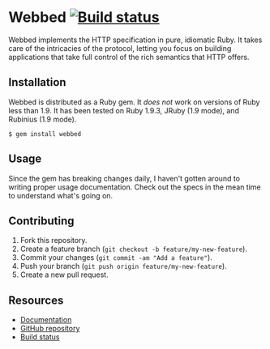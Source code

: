 # Webbed [![Build status][build-status-icon]][build-status]

Webbed implements the HTTP specification in pure, idiomatic Ruby. It takes care
of the intricacies of the protocol, letting you focus on building applications
that take full control of the rich semantics that HTTP offers.

## Installation ##

Webbed is distributed as a Ruby gem. It *does not* work on versions of Ruby less
than 1.9. It has been tested on Ruby 1.9.3, JRuby (1.9 mode), and Rubinius (1.9
mode).

    $ gem install webbed

## Usage ##

Since the gem has breaking changes daily, I haven't gotten around to writing
proper usage documentation. Check out the specs in the mean time to understand
what's going on.

## Contributing ##

1. Fork this repository.
2. Create a feature branch (`git checkout -b feature/my-new-feature`).
3. Commit your changes (`git commit -am "Add a feature"`).
4. Push your branch (`git push origin feature/my-new-feature`).
5. Create a new pull request.

## Resources ##

* [Documentation][documentation]
* [GitHub repository][repository]
* [Build status][build-status]

[build-status]: http://travis-ci.org/CapnKernul/webbed
[build-status-icon]: https://secure.travis-ci.org/CapnKernul/webbed.png
[repository]: https://github.com/CapnKernul/webbed
[documentation]: http://rubydoc.info/gems/webbed
